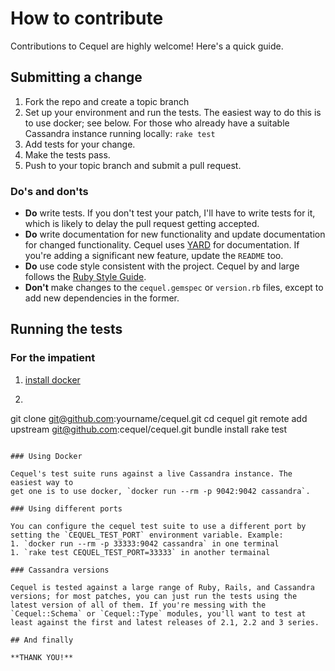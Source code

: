 # How to contribute #

Contributions to Cequel are highly welcome! Here's a quick guide.

## Submitting a change ##

1. Fork the repo and create a topic branch
2. Set up your environment and run the tests. The easiest way to do this is to
   use docker; see below. For those who already have a suitable Cassandra
   instance running locally: `rake test`
3. Add tests for your change.
4. Make the tests pass.
5. Push to your topic branch and submit a pull request.

### Do's and don'ts ###

* **Do** write tests. If you don't test your patch, I'll have to write tests
  for it, which is likely to delay the pull request getting accepted.
* **Do** write documentation for new functionality and update documentation for
  changed functionality. Cequel uses
  [YARD](http://rubydoc.info/gems/yard/file/docs/GettingStarted.md) for
  documentation. If you're adding a significant new feature, update the
  `README` too.
* **Do** use code style consistent with the project. Cequel by and large
  follows the [Ruby Style Guide](https://github.com/bbatsov/ruby-style-guide).
* **Don't** make changes to the `cequel.gemspec` or `version.rb` files, except
  to add new dependencies in the former.

## Running the tests ##

### For the impatient ###

1. [install docker](https://docs.docker.com/engine/installation/)
1. ```bash
git clone git@github.com:yourname/cequel.git
cd cequel
git remote add upstream git@github.com:cequel/cequel.git
bundle install
rake test
```

### Using Docker

Cequel's test suite runs against a live Cassandra instance. The easiest way to
get one is to use docker, `docker run --rm -p 9042:9042 cassandra`.

### Using different ports

You can configure the cequel test suite to use a different port by setting the `CEQUEL_TEST_PORT` environment variable. Example:
1. `docker run --rm -p 33333:9042 cassandra` in one terminal
1. `rake test CEQUEL_TEST_PORT=33333` in another termainal

### Cassandra versions

Cequel is tested against a large range of Ruby, Rails, and Cassandra
versions; for most patches, you can just run the tests using the
latest version of all of them. If you're messing with the
`Cequel::Schema` or `Cequel::Type` modules, you'll want to test at
least against the first and latest releases of 2.1, 2.2 and 3 series.

## And finally

**THANK YOU!**
